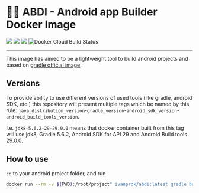 # 👷🏾 ABDI - Android app Builder Docker Image
![](https://img.shields.io/badge/Android%20SDK-29-green) ![](https://img.shields.io/badge/Android%20build--tools-29.0.3-green) ![](https://img.shields.io/badge/Gradle%20version-6.4-green) ![Docker Cloud Build Status](https://img.shields.io/docker/cloud/build/ivanprok/abdi)

--------

This image has aimed to be a lightweight tool to build android projects and based on [gradle official image](https://hub.docker.com/_/gradle?tab=description).

## Versions
To provide ability to use different versions of used tools (like gradle, android SDK, etc.) this repository will present multiple 
tags which be named by this rule:
`java_distribution_version`-`gradle_version`-`android_sdk_version`-`android_build_tools_version`.

I.e. `jdk8-5.6.2-29-29.0.0` means that docker container built from this tag will use jdk8, Gradle 5.6.2, Android SDK for API 29 and Android Build tools 29.0.0.

## How to use
`cd` to your android project folder, and run
```bash
docker run --rm -v $(PWD):/root/project" ivanprok/abdi:latest gradle build
```
